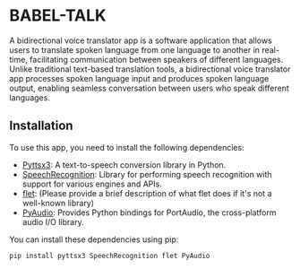 # BABEL-TALK

A bidirectional voice translator app is a software application that allows users to translate spoken language from one language to another in real-time, 
facilitating communication between speakers of different languages. Unlike traditional text-based translation tools, 
a bidirectional voice translator app processes spoken language input and produces spoken language output, enabling seamless conversation between users who speak different languages.

## Installation

To use this app, you need to install the following dependencies:

- [Pyttsx3](https://pypi.org/project/pyttsx3/): A text-to-speech conversion library in Python.
- [SpeechRecognition](https://pypi.org/project/SpeechRecognition/): Library for performing speech recognition with support for various engines and APIs.
- [flet](https://pypi.org/project/flet/): (Please provide a brief description of what flet does if it's not a well-known library)
- [PyAudio](https://pypi.org/project/PyAudio/): Provides Python bindings for PortAudio, the cross-platform audio I/O library.

You can install these dependencies using pip:

```bash
pip install pyttsx3 SpeechRecognition flet PyAudio
